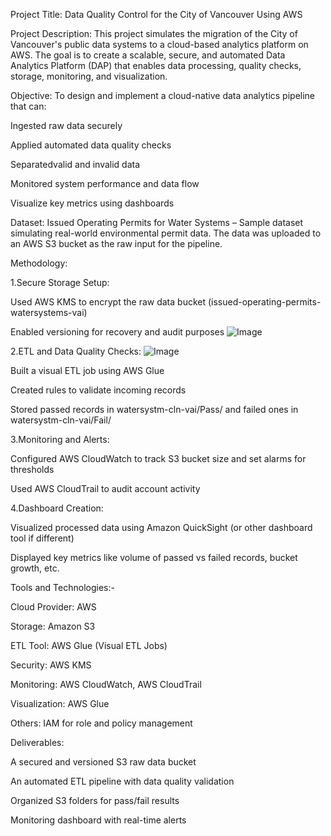 Project Title:
Data Quality Control for the City of Vancouver Using AWS

Project Description:
This project simulates the migration of the City of Vancouver's public data systems to a cloud-based analytics platform on AWS. The goal is to create a scalable, secure, and automated Data Analytics Platform (DAP) that enables data processing, quality checks, storage, monitoring, and visualization.

Objective:
To design and implement a cloud-native data analytics pipeline that can:

Ingested raw data securely

Applied automated data quality checks

Separatedvalid and invalid data

Monitored system performance and data flow

Visualize key metrics using dashboards

Dataset:
Issued Operating Permits for Water Systems – Sample dataset simulating real-world environmental permit data. The data was uploaded to an AWS S3 bucket as the raw input for the pipeline.

Methodology:

1.Secure Storage Setup:

Used AWS KMS to encrypt the raw data bucket (issued-operating-permits-watersystems-vai)

Enabled versioning for recovery and audit purposes ![Image](https://github.com/user-attachments/assets/cbe63b8c-c9dd-462d-a822-50089c083574)

2.ETL and Data Quality Checks: ![Image](https://github.com/user-attachments/assets/c23d4171-3084-4149-8200-9f7753f5ed40)

Built a visual ETL job using AWS Glue 

Created rules to validate incoming records

Stored passed records in watersystm-cln-vai/Pass/ and failed ones in watersystm-cln-vai/Fail/

3.Monitoring and Alerts:

Configured AWS CloudWatch to track S3 bucket size and set alarms for thresholds

Used AWS CloudTrail to audit account activity

4.Dashboard Creation:

Visualized processed data using Amazon QuickSight (or other dashboard tool if different)

Displayed key metrics like volume of passed vs failed records, bucket growth, etc.

Tools and Technologies:-

Cloud Provider: AWS

Storage: Amazon S3

ETL Tool: AWS Glue (Visual ETL Jobs)

Security: AWS KMS

Monitoring: AWS CloudWatch, AWS CloudTrail

Visualization: AWS Glue

Others: IAM for role and policy management

Deliverables:

A secured and versioned S3 raw data bucket

An automated ETL pipeline with data quality validation

Organized S3 folders for pass/fail results

Monitoring dashboard with real-time alerts


